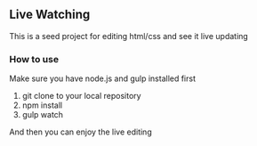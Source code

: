 ## Live Watching

This is a seed project for editing html/css and see it live updating

### How to use

Make sure you have node.js and gulp installed first

1. git clone to your local repository
2. npm install
3. gulp watch

And then you can enjoy the live editing

